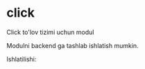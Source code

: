 # click
Click to'lov tizimi uchun modul

Modulni backend ga tashlab ishlatish mumkin.

Ishlatilishi:

<TEZ ORADA......>